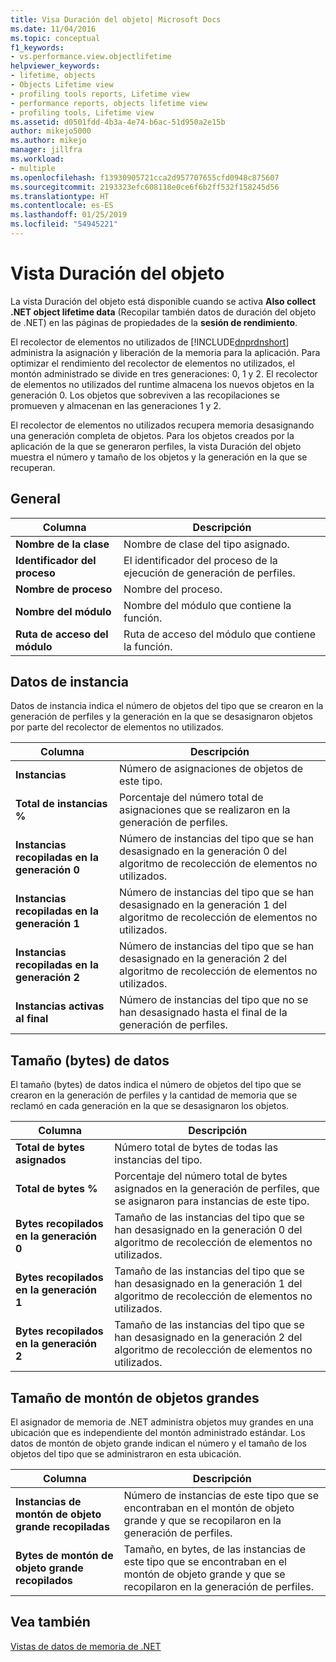 ```yaml
---
title: Visa Duración del objeto| Microsoft Docs
ms.date: 11/04/2016
ms.topic: conceptual
f1_keywords:
- vs.performance.view.objectlifetime
helpviewer_keywords:
- lifetime, objects
- Objects Lifetime view
- profiling tools reports, Lifetime view
- performance reports, objects lifetime view
- profiling tools, Lifetime view
ms.assetid: d0501fdd-4b3a-4e74-b6ac-51d950a2e15b
author: mikejo5000
ms.author: mikejo
manager: jillfra
ms.workload:
- multiple
ms.openlocfilehash: f13930905721cca2d957707655cfd0948c875607
ms.sourcegitcommit: 2193323efc608118e0ce6f6b2ff532f158245d56
ms.translationtype: HT
ms.contentlocale: es-ES
ms.lasthandoff: 01/25/2019
ms.locfileid: "54945221"
---
```

# <a name="object-lifetime-view"></a>Vista Duración del objeto
La vista Duración del objeto está disponible cuando se activa **Also collect .NET object lifetime data** (Recopilar también datos de duración del objeto de .NET) en las páginas de propiedades de la **sesión de rendimiento**.  
  
 El recolector de elementos no utilizados de [!INCLUDE[dnprdnshort](../code-quality/includes/dnprdnshort_md.md)] administra la asignación y liberación de la memoria para la aplicación. Para optimizar el rendimiento del recolector de elementos no utilizados, el montón administrado se divide en tres generaciones: 0, 1 y 2. El recolector de elementos no utilizados del runtime almacena los nuevos objetos en la generación 0. Los objetos que sobreviven a las recopilaciones se promueven y almacenan en las generaciones 1 y 2.  
  
 El recolector de elementos no utilizados recupera memoria desasignando una generación completa de objetos. Para los objetos creados por la aplicación de la que se generaron perfiles, la vista Duración del objeto muestra el número y tamaño de los objetos y la generación en la que se recuperan.  
  
## <a name="general"></a>General  
  
|Columna|Descripción|  
|------------|-----------------|  
|**Nombre de la clase**|Nombre de clase del tipo asignado.|  
|**Identificador del proceso**|El identificador del proceso de la ejecución de generación de perfiles.|  
|**Nombre de proceso**|Nombre del proceso.|  
|**Nombre del módulo**|Nombre del módulo que contiene la función.|  
|**Ruta de acceso del módulo**|Ruta de acceso del módulo que contiene la función.|  
  
## <a name="instance-data"></a>Datos de instancia  
 Datos de instancia indica el número de objetos del tipo que se crearon en la generación de perfiles y la generación en la que se desasignaron objetos por parte del recolector de elementos no utilizados.  
  
|Columna|Descripción|  
|------------|-----------------|  
|**Instancias**|Número de asignaciones de objetos de este tipo.|  
|**Total de instancias %**|Porcentaje del número total de asignaciones que se realizaron en la generación de perfiles.|  
|**Instancias recopiladas en la generación 0**|Número de instancias del tipo que se han desasignado en la generación 0 del algoritmo de recolección de elementos no utilizados.|  
|**Instancias recopiladas en la generación 1**|Número de instancias del tipo que se han desasignado en la generación 1 del algoritmo de recolección de elementos no utilizados.|  
|**Instancias recopiladas en la generación 2**|Número de instancias del tipo que se han desasignado en la generación 2 del algoritmo de recolección de elementos no utilizados.|  
|**Instancias activas al final**|Número de instancias del tipo que no se han desasignado hasta el final de la generación de perfiles.|  
  
## <a name="size-byte-data"></a>Tamaño (bytes) de datos  
 El tamaño (bytes) de datos indica el número de objetos del tipo que se crearon en la generación de perfiles y la cantidad de memoria que se reclamó en cada generación en la que se desasignaron los objetos.  
  
|Columna|Descripción|  
|------------|-----------------|  
|**Total de bytes asignados**|Número total de bytes de todas las instancias del tipo.|  
|**Total de bytes %**|Porcentaje del número total de bytes asignados en la generación de perfiles, que se asignaron para instancias de este tipo.|  
|**Bytes recopilados en la generación 0**|Tamaño de las instancias del tipo que se han desasignado en la generación 0 del algoritmo de recolección de elementos no utilizados.|  
|**Bytes recopilados en la generación 1**|Tamaño de las instancias del tipo que se han desasignado en la generación 1 del algoritmo de recolección de elementos no utilizados.|  
|**Bytes recopilados en la generación 2**|Tamaño de las instancias del tipo que se han desasignado en la generación 2 del algoritmo de recolección de elementos no utilizados.|  
  
## <a name="large-object-heap-data"></a>Tamaño de montón de objetos grandes  
 El asignador de memoria de .NET administra objetos muy grandes en una ubicación que es independiente del montón administrado estándar. Los datos de montón de objeto grande indican el número y el tamaño de los objetos del tipo que se administraron en esta ubicación.  
  
|Columna|Descripción|  
|------------|-----------------|  
|**Instancias de montón de objeto grande recopiladas**|Número de instancias de este tipo que se encontraban en el montón de objeto grande y que se recopilaron en la generación de perfiles.|  
|**Bytes de montón de objeto grande recopilados**|Tamaño, en bytes, de las instancias de este tipo que se encontraban en el montón de objeto grande y que se recopilaron en la generación de perfiles.|  
  
## <a name="see-also"></a>Vea también  
 [Vistas de datos de memoria de .NET](../profiling/dotnet-memory-data-views.md)